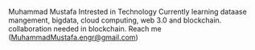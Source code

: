Muhammad Mustafa
Intrested in Technology
Currently learning dataase mangement, bigdata, cloud computing, web 3.0 and blockchain.
collaboration needed in blockchain.
Reach me (MuhammadMustafa.engr@gmail.com)
